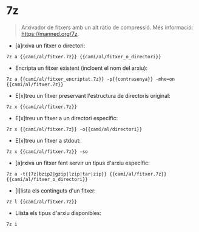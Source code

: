 # 7z

> Arxivador de fitxers amb un alt ràtio de compressió.
> Més informació: <https://manned.org/7z>.

- [a]rxiva un fitxer o directori:

`7z a {{camí/al/fitxer.7z}} {{camí/al/fitxer_o_directori}}`

- Encripta un fitxer existent (incloent el nom del arxiu):

`7z a {{camí/al/fitxer_encriptat.7z}} -p{{contrasenya}} -mhe=on {{camí/al/fitxer.7z}}`

- E[x]treu un fitxer preservant l'estructura de directoris original:

`7z x {{camí/al/fitxer.7z}}`

- E[x]treu un fitxer a un directori específic:

`7z x {{camí/al/fitxer.7z}} -o{{camí/al/directori}}`

- E[x]treu un fitxer a stdout:

`7z x {{camí/al/fitxer.7z}} -so`

- [a]rxiva un fitxer fent servir un tipus d'arxiu específic:

`7z a -t{{7z|bzip2|gzip|lzip|tar|zip}} {{camí/al/fitxer.7z}} {{camí/al/fitxer_o_directori}}`

- [l]lista els continguts d'un fitxer:

`7z l {{camí/al/fitxer.7z}}`

- Llista els tipus d'arxiu disponibles:

`7z i`
